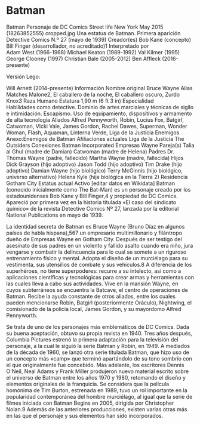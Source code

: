 # Batman


Batman
Personaje de DC Comics
Street life New York May 2015 (18263852555) cropped.jpg
Una estatua de Batman.
Primera aparición	Detective Comics 
N.º 27 (mayo de 1939)
Creador(es)	Bob Kane (concepto)
Bill Finger (desarrollador, no acreditado)1​
Interpretado por	
Adam West
(1966-1968)
Michael Keaton
(1989-1992)
Val Kilmer
(1995)
George Clooney
(1997)
Christian Bale
(2005-2012)
Ben Affleck
(2016-presente)

Versión Lego:

Will Arnett
(2014-presente)
Información
Nombre original	Bruce Wayne
Alias	Matches Malone2​, El caballero de la noche, El caballero oscuro, Zurdo Knox3​
Raza	Humano
Estatura	1,90 m (6 ft 3 in)
Especialidad	
Habilidades como detective.
Dominio de artes marciales y técnicas de sigilo e intimidación.
Escapismo.
Uso de equipamiento, dispositivos y armamento de alta tecnología
Aliados	Alfred Pennyworth, Robin, Lucius Fox, Batgirl, Catwoman, Vicki Vale, James Gordon, Rachel Dawes, Superman, Wonder Woman, Flash, Aquaman, Linterna Verde, Liga de la Justicia
Enemigos	Anexo:Enemigos de Batman
Afiliaciones actuales	Liga de la Justicia
The Outsiders
Conexiones	Batman Incorporated 
Empresas Wayne
Pareja(s)	Talia al Ghul (madre de Damian)
Catwoman (madre de Helena)
Padres	Dr. Thomas Wayne (padre, fallecido)
Martha Wayne (madre, fallecida)
Hijos	Dick Grayson (hijo adoptivo)
Jason Todd (hijo adoptivo)
Tim Drake (hijo adoptivo)
Damian Wayne (hijo biológico)
Terry McGinnis (hijo biológico, universo alternativo)
Helena Kyle (hija biológica en la Tierra 2)
Residencia	Gotham City
Estatus actual	Activo
[editar datos en Wikidata]
Batman (conocido inicialmente como The Bat-Man) es un personaje creado por los estadounidenses Bob Kane y Bill Finger,4​ y propiedad de DC Comics. Apareció por primera vez en la historia titulada «El caso del sindicato químico» de la revista Detective Comics Nº 27, lanzada por la editorial National Publications en mayo de 1939.

La identidad secreta de Batman es Bruce Wayne (Bruno Díaz en algunos países de habla hispana),5​6​7​ un empresario multimillonario y filántropo dueño de Empresas Wayne en Gotham City. Después de ser testigo del asesinato de sus padres en un violento y fallido asalto cuando era niño, jura vengarse y combatir la delincuencia para lo cual se somete a un riguroso entrenamiento físico y mental. Adopta el diseño de un murciélago para su vestimenta, sus utensilios de combate y sus vehículos.8​ A diferencia de los superhéroes, no tiene superpoderes: recurre a su intelecto, así como a aplicaciones científicas y tecnológicas para crear armas y herramientas con las cuales lleva a cabo sus actividades. Vive en la mansión Wayne, en cuyos subterráneos se encuentra la Batcave, el centro de operaciones de Batman. Recibe la ayuda constante de otros aliados, entre los cuales pueden mencionarse Robin, Batgirl (posteriormente Oráculo), Nightwing, el comisionado de la policía local, James Gordon, y su mayordomo Alfred Pennyworth.

Se trata de uno de los personajes más emblemáticos de DC Comics. Dada su buena aceptación, obtuvo su propia revista en 1940. Tres años después, Columbia Pictures estrenó la primera adaptación para la televisión del personaje, a la cual le siguió la serie Batman y Robin, en 1949. A mediados de la década de 1960, se lanzó otra serie titulada Batman, que hizo uso de un concepto más «camp» que terminó apartándolo de su tono sombrío con el que originalmente fue concebido. Más adelante, los escritores Dennis O'Neil, Neal Adams y Frank Miller produjeron nuevo material escrito sobre el universo de Batman entre los años 1970 y 1980, retomando el diseño y elementos originales de la franquicia. Se considera que la película homónima de Tim Burton, estrenada en 1989, tuvo un rol importante en la popularidad contemporánea del hombre murciélago, al igual que la serie de filmes iniciada con Batman Begins en 2005, dirigida por Christopher Nolan.9​ Además de las anteriores producciones, existen varias otras más en las que el personaje y sus elementos han sido incorporados.
